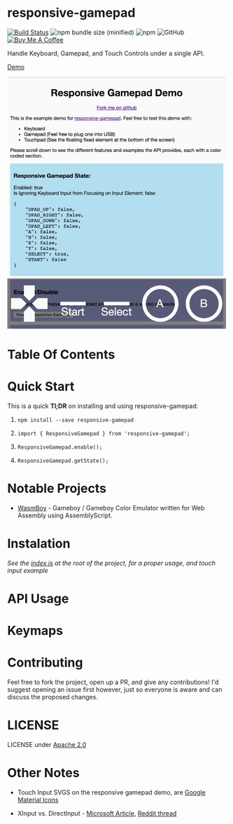 # responsive-gamepad

<!-- Badges -->
[![Build Status](https://travis-ci.org/torch2424/responsive-gamepad.svg?branch=master)](https://travis-ci.org/torch2424/responsive-gamepad)
![npm bundle size (minified)](https://img.shields.io/bundlephobia/min/responsive-gamepad.svg)
![npm](https://img.shields.io/npm/dt/responsive-gamepad.svg)
![GitHub](https://img.shields.io/github/license/torch2424/responsive-gamepad.svg)
[![Buy Me A Coffee](https://www.buymeacoffee.com/assets/img/custom_images/orange_img.png)](https://www.buymeacoffee.com/torch2424)

Handle Keyboard, Gamepad, and Touch Controls under a single API.

[Demo](https://torch2424.github.io/responsive-gamepad/)

<img src="./assets/readmeDemo.png" width="500px" />

# Table Of Contents

# Quick Start

This is a quick **Tl;DR** on installing and using responsive-gamepad:

1. `npm install --save responsive-gamepad`

2. `import { ResponsiveGamepad } from 'responsive-gamepad';`

3. `ResponsiveGamepad.enable();`

4. `ResponsiveGamepad.getState();`

# Notable Projects

* [WasmBoy](https://github.com/torch2424/wasmBoy) - Gameboy / Gameboy Color Emulator written for Web Assembly using AssemblyScript.

# Instalation

*See the [index.js](./index.js) at the root of the project, for a proper usage, and touch input example*

# API Usage

# Keymaps

# Contributing

Feel free to fork the project, open up a PR, and give any contributions! I'd suggest opening an issue first however, just so everyone is aware and can discuss the proposed changes.

# LICENSE

LICENSE under [Apache 2.0](https://choosealicense.com/licenses/apache-2.0/)

# Other Notes

* Touch Input SVGS on the responsive gamepad demo, are [Google Material Icons](https://material.io/tools/icons/?style=baseline)

* XInput vs. DirectInput - [Microsoft Article](https://docs.microsoft.com/en-us/windows/desktop/xinput/xinput-and-directinput), [Reddit thread](https://www.reddit.com/r/pcgaming/comments/4zlbrx/what_is_the_difference_between_directinput_and/)
